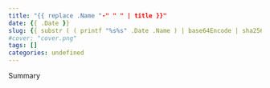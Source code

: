 ```yaml
---
title: "{{ replace .Name "-" " " | title }}"
date: {{ .Date }}
slug: {{ substr ( ( printf "%s%s" .Date .Name ) | base64Encode | sha256 ) -8 }}
#cover: "cover.png"
tags: []
categories: undefined
---
```


Summary

<!--more-->
